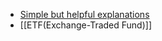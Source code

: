 - [Simple but helpful explanations](https://smartasset.com/investing/types-of-investment)
- [[ETF(Exchange-Traded Fund)]]